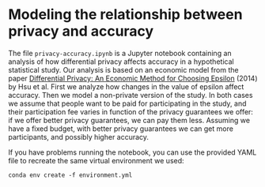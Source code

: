 # Modeling the relationship between privacy and accuracy

The file `privacy-accuracy.ipynb` is a Jupyter notebook containing an analysis of how differential privacy affects accuracy in a hypothetical statistical study. Our analysis is based on an economic model from the paper [Differential Privacy: An Economic Method for Choosing Epsilon](https://doi.org/10.1109/CSF.2014.35) (2014) by Hsu et al. First we analyze how changes in the value of epsilon affect accuracy. Then we model a non-private version of the study. In both cases we assume that people want to be paid for participating in the study, and their participation fee varies in function of the privacy guarantees we offer: if we offer better privacy guarantees, we can pay them less. Assuming we have a fixed budget, with better privacy guarantees we can get more participants, and possibly higher accuracy.

If you have problems running the notebook, you can use the provided YAML file to recreate the same virtual environment we used:
```
conda env create -f environment.yml
```
